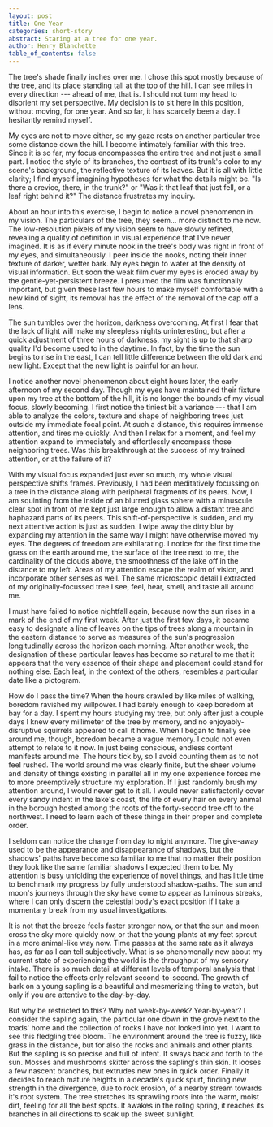 ```yaml
---
layout: post
title: One Year
categories: short-story
abstract: Staring at a tree for one year.
author: Henry Blanchette
table_of_contents: false
---
```


The tree's shade finally inches over me. I chose this spot mostly because of the
tree, and its place standing tall at the top of the hill. I can see miles in
every direction --- ahead of me, that is. I should not turn my head to disorient
my set perspective. My decision is to sit here in this position, without moving,
for one year. And so far, it has scarcely been a day. I hesitantly remind
myself.

My eyes are not to move either, so my gaze rests on another particular tree some
distance down the hill. I become intimately familiar with this tree. Since it is
so far, my focus encompasses the entire tree and not just a small part. I notice
the style of its branches, the contrast of its trunk's color to my scene's
background, the reflective texture of its leaves. But it is all with little
clarity; I find myself imagining hypotheses for what the details might be. "Is
there a crevice, there, in the trunk?" or "Was it that leaf that just fell, or a
leaf right behind it?" The distance frustrates my inquiry.

About an hour into this exercise, I begin to notice a novel phenomenon in my
vision. The particulars of the tree, they seem... more distinct to me now. The
low-resolution pixels of my vision seem to have slowly refined, revealing a
quality of definition in visual experience that I've never imagined. It is as if
every minute nook in the tree's body was right in front of my eyes, and
simultaneously. I peer inside the nooks, noting their inner texture of darker,
wetter bark. My eyes begin to water at the density of visual information. But
soon the weak film over my eyes is eroded away by the gentle-yet-persistent
breeze. I presumed the film was functionally important, but given these last few
hours to make myself comfortable with a new kind of sight, its removal has the
effect of the removal of the cap off a lens.

The sun tumbles over the horizon, darkness overcoming. At first I fear that the
lack of light will make my sleepless nights uninteresting, but after a quick
adjustment of three hours of darkness, my sight is up to that sharp quality I'd
become used to in the daytime. In fact, by the time the sun begins to rise in
the east, I can tell little difference between the old dark and new light.
Except that the new light is painful for an hour.

I notice another novel phenomenon about eight hours later, the early afternoon
of my second day. Though my eyes have maintained their fixture upon my tree at
the bottom of the hill, it is no longer the bounds of my visual focus, slowly
becoming. I first notice the tiniest bit a variance --- that I am able to
analyze the colors, texture and shape of neighboring trees just outside my
immediate focal point. At such a distance, this requires immense attention, and
tires me quickly. And then I relax for a moment, and feel my attention expand to
immediately and effortlessly encompass those neighboring trees. Was this
breakthrough at the success of my trained attention, or at the failure of it?

With my visual focus expanded just ever so much, my whole visual perspective
shifts frames. Previously, I had been meditatively focussing on a tree in the
distance along with peripheral fragments of its peers. Now, I am squinting from
the inside of an blurred glass sphere with a minuscule clear spot in front of me
kept just large enough to allow a distant tree and haphazard parts of its peers.
This shift-of-perspective is sudden, and my next attentive action is just as
sudden. I wipe away the dirty blur by expanding my attention in the same way I
might have otherwise moved my eyes. The degrees of freedom are exhilarating. I
notice for the first time the grass on the earth around me, the surface of the
tree next to me, the cardinality of the clouds above, the smoothness of the lake
off in the distance to my left. Areas of my attention escape the realm of
vision, and incorporate other senses as well. The same microscopic detail I
extracted of my originally-focussed tree I see, feel, hear, smell, and taste all
around me.

I must have failed to notice nightfall again, because now the sun rises in a
mark of the end of my first week. After just the first few days, it became easy
to designate a line of leaves on the tips of trees along a mountain in the
eastern distance to serve as measures of the sun's progression longitudinally
across the horizon each morning. After another week, the designation of these
particular leaves has become so natural to me that it appears that the very
essence of their shape and placement could stand for nothing else. Each leaf, in
the context of the others, resembles a particular date like a pictogram.

How do I pass the time? When the hours crawled by like miles of walking, boredom
ravished my willpower. I had barely enough to keep boredom at bay for a day. I
spent my hours studying my tree, but only after just a couple days I knew every
millimeter of the tree by memory, and no enjoyably-disruptive squirrels appeared
to call it home. When I began to finally see around me, though, boredom became a
vague memory. I could not even attempt to relate to it now. In just being
conscious, endless content manifests around me. The hours tick by, so I avoid
counting them as to not feel rushed. The world around me was clearly finite, but
the sheer volume and density of things existing in parallel all in my one
experience forces me to more preemptively structure my exploration. If I just
randomly brush my attention around, I would never get to it all. I would never
satisfactorily cover every sandy indent in the lake's coast, the life of every
hair on every animal in the borough hosted among the roots of the forty-second
tree off to the northwest. I need to learn each of these things in their proper
and complete order.

I seldom can notice the change from day to night anymore. The give-away used to
be the appearance and disappearance of shadows, but the shadows' paths have
become so familiar to me that no matter their position they look like the same
familiar shadows I expected them to be. My attention is busy unfolding the
experience of novel things, and has little time to benchmark my progress by
fully understood shadow-paths. The sun and moon's journeys through the sky have
come to appear as luminous streaks, where I can only discern the celestial
body's exact position if I take a momentary break from my usual investigations.

It is not that the breeze feels faster stronger now, or that the sun and moon
cross the sky more quickly now, or that the young plants at my feet sprout in a
more animal-like way now. Time passes at the same rate as it always has, as far
as I can tell subjectively. What is so phenomenally new about my current state
of experiencing the world is the throughput of my sensory intake. There is so
much detail at different levels of temporal analysis that I fail to notice the
effects only relevant second-to-second. The growth of bark on a young sapling is
a beautiful and mesmerizing thing to watch, but only if you are attentive to the
day-by-day.

But why be restricted to this? Why not week-by-week? Year-by-year? I consider
the sapling again, the particular one down in the grove next to the toads' home
and the collection of rocks I have not looked into yet. I want to see this
fledgling tree bloom. The environment around the tree is fuzzy, like grass in
the distance, but for also the rocks and animals and other plants. But the
sapling is so precise and full of intent. It sways back and forth to the sun.
Mosses and mushrooms skitter across the sapling's thin skin. It looses a few
nascent branches, but extrudes new ones in quick order. Finally it decides to
reach mature heights in a decade's quick spurt, finding new strength in the
divergence, due to rock erosion, of a nearby stream towards it's root system.
The tree stretches its sprawling roots into the warm, moist dirt, feeling for
all the best spots. It awakes in the rollng spring, it reaches its branches in
all directions to soak up the sweet sunlight.
